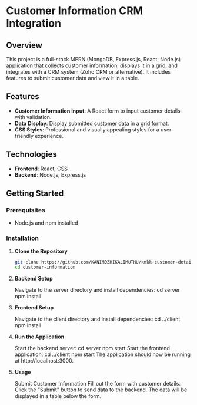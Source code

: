 # Customer Information CRM Integration

## Overview

This project is a full-stack MERN (MongoDB, Express.js, React, Node.js) application that collects customer information, displays it in a grid, and integrates with a CRM system (Zoho CRM or alternative). It includes features to submit customer data and view it in a table.

## Features

- **Customer Information Input**: A React form to input customer details with validation.
- **Data Display**: Display submitted customer data in a grid format.
- **CSS Styles**: Professional and visually appealing styles for a user-friendly experience.

## Technologies

- **Frontend**: React, CSS
- **Backend**: Node.js, Express.js

## Getting Started

### Prerequisites

- Node.js and npm installed

### Installation

1. **Clone the Repository**

   ```bash
   git clone https://github.com/KANIMOZHIKALIMUTHU/kmkk-customer-details
   cd customer-information

2. **Backend Setup**

   Navigate to the server directory and install dependencies: 
     cd server
     npm install

3. **Frontend Setup**

   Navigate to the client directory and install dependencies:
     cd ../client
     npm install

4. **Run the Application**    

   Start the backend server:
     cd server
     npm start
   Start the frontend application:
     cd ../client
     npm start
   The application should now be running at http://localhost:3000.

5. **Usage**
   
   Submit Customer Information
       Fill out the form with customer details.
       Click the "Submit" button to send data to the backend.
       The data will be displayed in a table below the form.